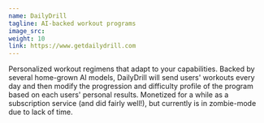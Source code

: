 ```yaml
---
name: DailyDrill
tagline: AI-backed workout programs 
image_src:
weight: 10
link: https://www.getdailydrill.com
---
```

Personalized workout regimens that adapt to your capabilities. Backed by several home-grown AI models, DailyDrill will send users' workouts every day and then modify the progression and difficulty profile of the program based on each users' personal results. Monetized for a while as a subscription service (and did fairly well!), but currently is in zombie-mode due to lack of time. 
